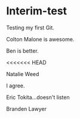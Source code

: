 Interim-test
============

Testing my first Git.

Colton Malone is awesome.

Ben is better.

<<<<<<< HEAD


Natalie Weed

I agree.

Eric Tokita...doesn't listen

Branden Lawyer
